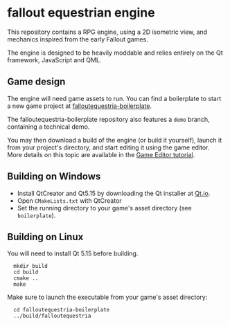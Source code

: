 # fallout equestrian engine

This repository contains a RPG engine, using a 2D isometric view, and mechanics inspired from the early Fallout games.

The engine is designed to be heavily moddable and relies entirely on the Qt framework, JavaScript and QML.

## Game design

The engine will need game assets to run. You can find a boilerplate to start a new game project at [falloutequestria-boilerplate](https://github.com/Plaristote/falloutequestria-boilerplate).

The falloutequestria-boilerplate repository also features a `demo` branch, containing a technical demo.

You may then download a build of the engine (or build it yourself), launch it from your project's directory, and start editing it using the game editor. More details
on this topic are available in the [Game Editor tutorial](https://plaristote.github.io/fallout-equestria-reloaded/index.html).

## Building on Windows
- Install QtCreator and Qt5.15 by downloading the Qt installer at [Qt.io](https://www.qt.io/download-open-source).
- Open `CMakeLists.txt` with QtCreator
- Set the running directory to your game's asset directory (see `boilerplate`).

## Building on Linux
You will need to install Qt 5.15 before building.

```
  mkdir build
  cd build
  cmake ..
  make
```

Make sure to launch the executable from your game's asset directory:
```
  cd falloutequestria-boilerplate
  ../build/falloutequestria
```

